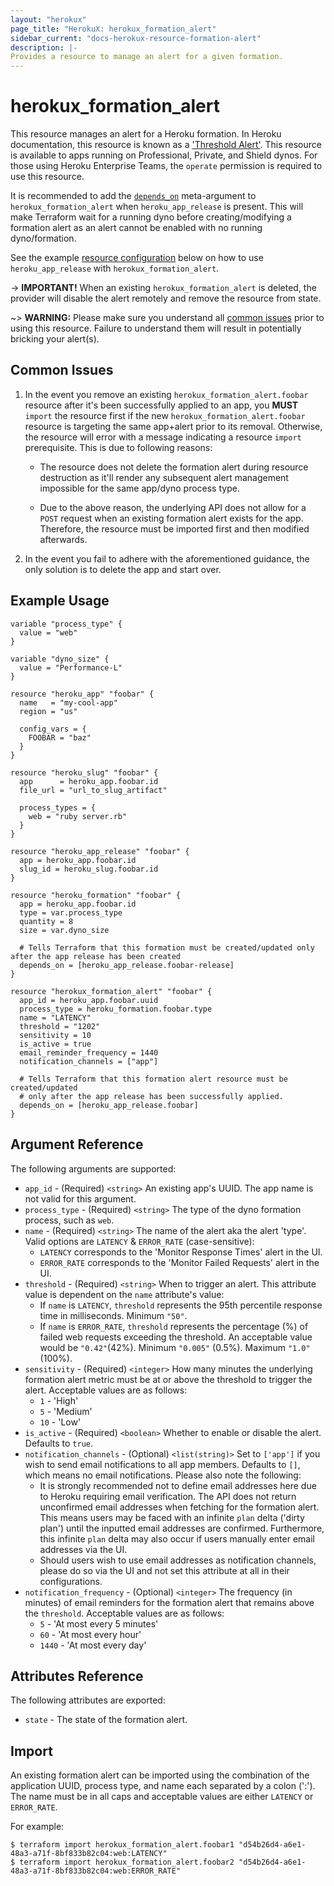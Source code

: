 ```yaml
---
layout: "herokux"
page_title: "HerokuX: herokux_formation_alert"
sidebar_current: "docs-herokux-resource-formation-alert"
description: |-
Provides a resource to manage an alert for a given formation.
---
```


# herokux\_formation\_alert

This resource manages an alert for a Heroku formation. In Heroku documentation, this resource is known as a
['Threshold Alert'](https://devcenter.heroku.com/articles/metrics#threshold-alerting). This resource is available to apps
running on Professional, Private, and Shield dynos. For those using Heroku Enterprise Teams, the `operate` permission
is required to use this resource.

It is recommended to add the [`depends_on`](https://www.terraform.io/docs/language/meta-arguments/depends_on.html) meta-argument
to `herokux_formation_alert` when `heroku_app_release` is present. This will make Terraform wait for a running dyno
before creating/modifying a formation alert as an alert cannot be enabled with no running dyno/formation.

See the example [resource configuration](#example-usage) below on how to use `heroku_app_release` with `herokux_formation_alert`.

-> **IMPORTANT!**
When an existing `herokux_formation_alert` is deleted, the provider will disable the alert remotely
and remove the resource from state.

~> **WARNING:**
Please make sure you understand all [common issues](#common-issues) prior to using this resource. Failure to understand
them will result in potentially bricking your alert(s).

## Common Issues

1. In the event you remove an existing `herokux_formation_alert.foobar` resource after it's been successfully applied
   to an app, you **MUST** `import` the resource first if the new `herokux_formation_alert.foobar` resource is targeting
   the same app+alert prior to its removal. Otherwise, the resource will error with a message indicating
   a resource `import` prerequisite. This is due to following reasons:

    * The resource does not delete the formation alert during resource destruction as it'll render any subsequent
      alert management impossible for the same app/dyno process type.

    * Due to the above reason, the underlying API does not allow for a `POST` request when an existing formation alert
      exists for the app. Therefore, the resource must be imported first and then modified afterwards.

1. In the event you fail to adhere with the aforementioned guidance, the only solution is to delete the app and start over.

## Example Usage

```hcl-terraform
variable "process_type" {
  value = "web"
}

variable "dyno_size" {
  value = "Performance-L"
}

resource "heroku_app" "foobar" {
  name   = "my-cool-app"
  region = "us"

  config_vars = {
    FOOBAR = "baz"
  }
}

resource "heroku_slug" "foobar" {
  app      = heroku_app.foobar.id
  file_url = "url_to_slug_artifact"

  process_types = {
    web = "ruby server.rb"
  }
}

resource "heroku_app_release" "foobar" {
  app = heroku_app.foobar.id
  slug_id = heroku_slug.foobar.id
}

resource "heroku_formation" "foobar" {
  app = heroku_app.foobar.id
  type = var.process_type
  quantity = 8
  size = var.dyno_size

  # Tells Terraform that this formation must be created/updated only after the app release has been created
  depends_on = [heroku_app_release.foobar-release]
}

resource "herokux_formation_alert" "foobar" {
  app_id = heroku_app.foobar.uuid
  process_type = heroku_formation.foobar.type
  name = "LATENCY"
  threshold = "1202"
  sensitivity = 10
  is_active = true
  email_reminder_frequency = 1440
  notification_channels = ["app"]

  # Tells Terraform that this formation alert resource must be created/updated
  # only after the app release has been successfully applied.
  depends_on = [heroku_app_release.foobar]
}
```

## Argument Reference

The following arguments are supported:

* `app_id` - (Required) `<string>` An existing app's UUID. The app name is not valid for this argument.
* `process_type` - (Required) `<string>` The type of the dyno formation process, such as `web`.
* `name` - (Required) `<string>` The name of the alert aka the alert 'type'.
  Valid options are `LATENCY` & `ERROR_RATE` (case-sensitive):
    * `LATENCY` corresponds to the 'Monitor Response Times' alert in the UI.
    * `ERROR_RATE` corresponds to the 'Monitor Failed Requests' alert in the UI.
* `threshold` - (Required) `<string>` When to trigger an alert. This attribute value is dependent on
  the `name` attribute's value:
    * If `name` is `LATENCY`, `threshold` represents the 95th percentile response time in milliseconds. Minimum `"50"`.
    * If `name` is `ERROR_RATE`, `threshold` represents the percentage (%) of failed web requests exceeding the threshold.
    An acceptable value would be `"0.42"`(42%). Minimum `"0.005"` (0.5%). Maximum `"1.0"` (100%).
* `sensitivity` - (Required) `<integer>` How many minutes the underlying formation alert metric must be at or above
  the threshold to trigger the alert. Acceptable values are as follows:
    * `1` - 'High'
    * `5` - 'Medium'
    * `10` - 'Low'
* `is_active` - (Required) `<boolean>` Whether to enable or disable the alert. Defaults to `true`.
* `notification_channels` - (Optional) `<list(string)>` Set to `['app']` if you wish to send email notifications
to all app members. Defaults to `[]`, which means no email notifications. Please also note the following:
    * It is strongly recommended not to define email addresses here due to Heroku requiring email verification.
      The API does not return unconfirmed email addresses when fetching for the formation alert. This means users
      may be faced with an infinite `plan` delta ('dirty plan') until the inputted email addresses are confirmed.
      Furthermore, this infinite `plan` delta may also occur if users manually enter email addresses via the UI.
    * Should users wish to use email addresses as notification channels, please do so via the UI and not set
    this attribute at all in their configurations.
* `notification_frequency` - (Optional) `<integer>` The frequency (in minutes) of email reminders for the formation alert
  that remains above the `threshold`. Acceptable values are as follows:
    * `5` - 'At most every 5 minutes'
    * `60` - 'At most every hour'
    * `1440` - 'At most every day'

## Attributes Reference

The following attributes are exported:

* `state` - The state of the formation alert.

## Import

An existing formation alert can be imported using the combination of the application UUID, process type,
and name each separated by a colon (':'). The name must be in all caps and acceptable values are either
`LATENCY` or `ERROR_RATE`.

For example:

```shell script
$ terraform import herokux_formation_alert.foobar1 "d54b26d4-a6e1-48a3-a71f-8bf833b82c04:web:LATENCY"
$ terraform import herokux_formation_alert.foobar2 "d54b26d4-a6e1-48a3-a71f-8bf833b82c04:web:ERROR_RATE"
```